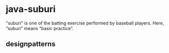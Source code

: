 # java-suburi

"suburi" is one of the batting exercise performed by baseball players.
Here, “suburi” means “basic practice”.

## designpatterns

